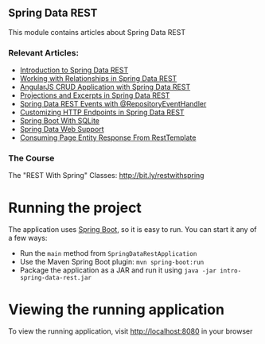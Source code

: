 ## Spring Data REST

This module contains articles about Spring Data REST

### Relevant Articles:
- [Introduction to Spring Data REST](https://www.baeldung.com/spring-data-rest-intro)
- [Working with Relationships in Spring Data REST](https://www.baeldung.com/spring-data-rest-relationships)
- [AngularJS CRUD Application with Spring Data REST](https://www.baeldung.com/angularjs-crud-with-spring-data-rest)
- [Projections and Excerpts in Spring Data REST](https://www.baeldung.com/spring-data-rest-projections-excerpts)
- [Spring Data REST Events with @RepositoryEventHandler](https://www.baeldung.com/spring-data-rest-events)
- [Customizing HTTP Endpoints in Spring Data REST](https://www.baeldung.com/spring-data-rest-customize-http-endpoints)
- [Spring Boot With SQLite](https://www.baeldung.com/spring-boot-sqlite)
- [Spring Data Web Support](https://www.baeldung.com/spring-data-web-support)
- [Consuming Page Entity Response From RestTemplate](https://www.baeldung.com/resttemplate-page-entity-response)


### The Course
The "REST With Spring" Classes: http://bit.ly/restwithspring

# Running the project
The application uses [Spring Boot](http://projects.spring.io/spring-boot/), so it is easy to run. You can start it any of a few ways:
* Run the `main` method from `SpringDataRestApplication`
* Use the Maven Spring Boot plugin: `mvn spring-boot:run`
* Package the application as a JAR and run it using `java -jar intro-spring-data-rest.jar`

# Viewing the running application
To view the running application, visit [http://localhost:8080](http://localhost:8080) in your browser
